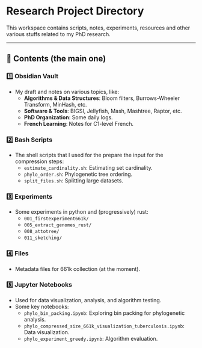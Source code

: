# Research Project Directory

This workspace contains scripts, notes, experiments, resources and other various stuffs related to my PhD research. 

---

## 📖 Contents (the main one)

### 1️⃣ **Obsidian Vault**
- My draft and notes on various topics, like:
  - **Algorithms & Data Structures**: Bloom filters, Burrows-Wheeler Transform, MinHash, etc.
  - **Software & Tools**: BIGSI, Jellyfish, Mash, Mashtree, Raptor, etc.
  - **PhD Organization**: Some daily logs.
  - **French Learning**: Notes for C1-level French.
  
### 2️⃣ **Bash Scripts**
- The shell scripts that I used for the prepare the input for the compression steps:
  - `estimate_cardinality.sh`: Estimating set cardinality.
  - `phylo_order.sh`: Phylogenetic tree ordering.
  - `split_files.sh`: Splitting large datasets.

### 3️⃣ **Experiments**
- Some experiments in python and (progressively) rust:
  - `001_firstexperiment661k/`
  - `005_extract_genomes_rust/`
  - `008_attotree/`
  - `011_sketching/`


### 4️⃣ **Files**
- Metadata files for 661k collection (at the moment).

### 5️⃣ **Jupyter Notebooks**
- Used for data visualization, analysis, and algorithm testing.
- Some key notebooks:
  - `phylo_bin_packing.ipynb`: Exploring bin packing for phylogenetic analysis.
  - `phylo_compressed_size_661k_visualization_tuberculosis.ipynb`: Data visualization.
  - `phylo_experiment_greedy.ipynb`: Algorithm evaluation.


